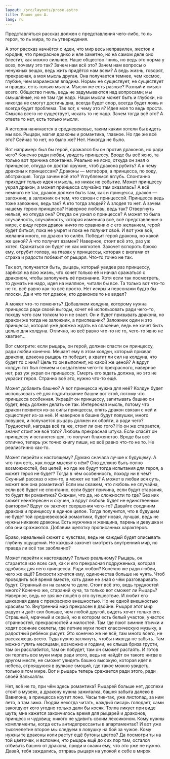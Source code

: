 ```yaml
---
layout: /src/layouts/prose.astro
title: Башня для А.
lang: ru
---
```


Представляться рассказ должен с представления чего-либо, то ль героя, то ль
мира, то ль утверждения.

А этот рассказ начнётся с идеи, что мир весь неправилен, жесток и юродив, что
прекрасное дико и еле заметно, но на самом деле оно блестит, как можно сильнее.
Наше общество гниль, но ведь это норма у всех, почему это так? Зачем нам всё
это? Зачем нам вопросы о ненужных вещах, ведь жить придётся нам всем? А ведь
жизнь, говорят, прекрасная, а моя мысль другая. Она получается темнее, чем
космос, глубже, чем марианская впадина. Нормы не существует, не существует и
правды, есть только мысли. Мысли же есть разные? Разный и смысл всего. Общество
гниль, ведь не задумываются над вопросами; мы смышлёные, но не там где надо.
Наши мысли может быть и глубоки, но никогда не смогут достичь дна, всегда будет
спор, всегда будет ложь и всегда будет проблема. Так вот, к чему это я? Идея моя
то ведь проста. Смысла всего не существует, искать то не надо. Зачем тогда всё
это? А ответа то нет, есть только мысли.

А история начинается в средневековье, таким каким хотели бы видеть мы все.
Рыцари, магия драконы и романтика, главное. Но где же всё это? Сейчас то нет, но
было же? Нет. Никогда не было.

Вот например: был бы герой, сражался бы он против драконов, но ради чего?
Конечно ради любви, увидеть принцессу. Вроде бы всё ясно, та только вот причина
спонтанна. Реально не ясно, откуда он знал о принцессе, откуда он достал оружие,
чтоб дракона рубить? А к чему драконы к принцессам? Драконы — метафора, а
принцесса, по ходу, абстракция. Тогда зачем всё это? Углубляемся вглубь.
Спонтанно приходит только идея и мысль, но никак не событие. Может принцессу
украл дракон, а может принцесса случайно там оказалась? А всё немного не так,
дракон должен быть там, как и принцесса, дракон — заложник, а заложник он тем,
что связан с принцессой. Принцесса ведь тоже заложник, ведь так? А кто тогда
злодей? А злодея то нет. А зачем нашему герою принцесса? Наверное любовь, ведь
так? Отвергнуть нельзя, но откуда она? Откуда он узнал о принцессе? А может то
была случайность, случайность, которая изменила всё, всё представление о мире, с
виду героя дракон ничто по сравнению с его желанием, герой будет биться, пока не
умрет и пока не получит своё. И вот уже всё, желания много, но дракон то силён.
Победит герой дракона, но какой же ценой? А что получит взамен? Наверное, стоит
всё это, раз уж хотел. Сражаться он будет не как мягкотел. Захочет вспороть
брюхо ему, отрубит голову, на глазах у принцессы, которая с визгами от страха и
радости побежит от рыцаря. Что-то точно не так.

Так вот, получается быть, рыцарь, который увидев раз принцессу, зарёкся на всю
жизнь, что хочет только её и начал сражаться с драконом, чтобы заполучить её
признание. Хотя если так посмотреть, то думать не надо, идея на миллион, читали
бы все. Та только вот что-то не то, всё равно как-то всё просто. Нет искры и
персонажи будто бы плоски. Да и что тот дракон, кто драконов то не видел?

А может что-то поменять? Добавляем колдуна, которому нужна принцесса ради своей
выгоды, хочет её использовать ради чего-то, походу чего сам толком то и не
знает. Он и будет призывать дракона, но дракон же тогда не заложник, а
приспешник? Заложник один и это принцесса, которая уже должна ждать на спасение,
ведь не хочет быть целью для колдуна. Отлично, но всё равно что-то не то,
чего-то явно не хватает...

Вот смотрите: если рыцарь, он герой, должен спасти он принцессу, ради любви
конечно. Мешает ему в этом колдун, который призвал дракона, дракона рыцарь то
победит, а хватит ли сил на колдуна, что будет то с ним? Цель то он выполнит, но
какой же ценой? А вдруг колдун тот был гением и создателем чего-то прекрасного,
наверное нет, раз уж украл он принцессу. Смерть его ждать должна, но это не
украсит героя. Странно всё это, нужно что-то ещё.

Может добавить башню? А вот принцесса нужна для неё? Колдун будет использовать
её для подпитывание башни вот этой, потому что принцесса особенная. Украдёт он
принцессу, запитывать башню он будет, ведь должен делать он так. Интересная
мысль, потому что дракон появится из-за силы принцессы, опять дракон связан с
ней и существует из-за неё. И наверное в башне будут ловушки, много ловушек, и
получается рыцарь должен их обойти, а ради чего? Трудностей, награда всё та же,
стоит ли оно того? Но он же старается, значит стоит же всё того? Любовь
прекрасная штука. Если спасёт он принцессу и останется цел, то получит
блаженство. Вроде бы всё отлично, теперь уж точно книгу пиши, но всё равно
что-то не то. Не реалистично как-то.

Может перейти к настоящему? Думаю сначала лучше к будущему. А что там есть, как
люди мыслят о нём? Оно должно быть полно возможностей, без цепей, но где же
будут тогда испытания для героя, а может героя не будет? Тогда в чём
особенность, походу ни в чём? Скучный рассказ о ком-то, а может не так? А может
в любви вся суть, может вон она романтика? Если мы скажем, что любовь не
случайна, если всё будет не спонтанно, если будет причина, если будут старания,
то будет ли романтика? Скажем, что да, но сложности то где? Без них сюжет
неинтересен и скучен, а вдруг любовь будет не единственным фактором? Вдруг он
захочет свершения чего-то? Давайте соединим дракона и принцессу в единое целое.
Тогда получится, что в будущем не будет той средневековой романтики, будет
новая, лучшая, ведь не нужны никакие драконы. Есть мужчина и женщина, парень и
девушка и оба они сражаются. Добавим щепотку прописанных характеров.

Браво, идеальный сюжет о чувствах, ведь не каждый будет описывать глубину
ощущений. Не каждый захочет смотреть внутренний мир, но правда ли всё так
заоблачно?

Может перейти к настоящему? Только реальному? Рыцарь, он старается изо всех сил,
как и его прекрасная подруженька, которая вдобавок для него принцесса. Ради
любви? Конечно же ради любви, чего же ещё? Близости хочется ему, одиночества
больше не чуять. Чтоб проводить всё время вместе, хоть даже не зная о чём
разговаривать будут. Странный он на самом то деле. Стоит всё это, ведь
трудностей много? Конечно же, стараний куча, та только вот сможет ли Рыцарь?
Наверное, ведь не зря же пошёл в это путешествие. И любит его шикарная дама с
прекрасною внешностью. Но не одной внешностью красивы то. Внутренний мир
прекрасен в двойне. Рыцаря этот мир радует и даёт сил больше, чем любой другой,
видеть хочет только его. Страшный, мрачный и серый, но в котором есть белый
участок, участок странностей, прекрасностей и милостей. Там где поют зимние
птички и ходят осенние скелеты, где летние мухи поют классическую музыку, а
радостный ребёнок рисует. Это конечно же не всё, там много всего, не расскажешь
всего. Туда нужно заглянуть, чтобы никогда не забыть. Там можно гулять месяцами,
возможно и годами, не слыша бриза грусти, там он расслабится, там он побудет,
там он сможет растаять. И готов он терпеть все муки мира ради этого, ведь не
найдёт он такого нигде в другом месте, не сможет увидеть башню высокую, которая
идёт в небеса, строящуюся в вулкане эмоций, где такое можно увидеть, только в
том мире. Вот и рыцарь теперь сражается ради этого, ради своей Вальхаллы.

Нет, всё не то, при чём здесь романтика? Рыцарей больше нет, доспехи стоят в
музеях, а дракону нужна зажигалка, башня забыта далеко в Вавилоне, а принцесса
крутит лоно. Часы тик-так, уже листопад, за ним лето, а там зима. Людям некогда
читать, каждый писарь голодает, сами заколдуют кого угодно только дали бы косяк.
Толпа ликует при виде шута; мне кажется закончилось время для рыцарей и
драконов, принцесс и чудовищ; никого не удивить своим лексиконом. Кому нужны
комплименты, когда есть антидепрессанты в апартаментах? И вот уже тысячелетие
второе мы следуем в ловушку на бой за чужое. Кому нужны те драконы коли растут
ещё бутоны цветов? Да посмотри ты на той цветочек, и вспомни, что рыцарь ещё до
сих пор там, остался отбивать башню от дракона, приди и скажи ему, что это уже
не нужно. Давай, тебя заждались, отправь рыцаря на упокой к себе в мирок
